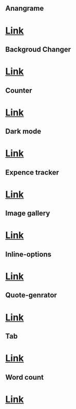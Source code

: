 ## Anangrame
# [Link](https://react-tasks-10.vercel.app) 

## Backgroud Changer
# [Link](https://react-tasks-10-8wbr.vercel.app/) 

## Counter
# [Link](https://react-tasks-10-e6sj.vercel.app/) 

## Dark mode
# [Link](https://dark-mode-nine-drab.vercel.app/) 

## Expence tracker
# [Link](https://expense-tracker-cyan-six.vercel.app/) 

## Image gallery
# [Link](https://image-gallery-d5bz.vercel.app/) 

## Inline-options
# [Link](https://inline-options.vercel.app/) 

## Quote-genrator
# [Link](https://quote-generator-three-theta.vercel.app/) 

## Tab
# [Link](https://tab-sand.vercel.app/) 

## Word count
# [Link](https://word-count-kappa.vercel.app/) 






